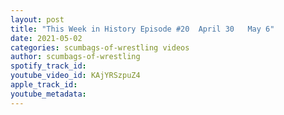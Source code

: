 ```yaml
---
layout: post
title: "This Week in History Episode #20  April 30   May 6"
date: 2021-05-02
categories: scumbags-of-wrestling videos
author: scumbags-of-wrestling
spotify_track_id: 
youtube_video_id: KAjYRSzpuZ4
apple_track_id: 
youtube_metadata: 
---
```

